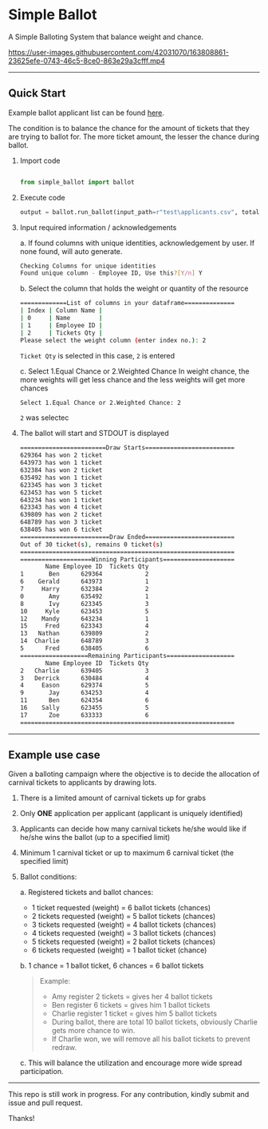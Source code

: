 # Simple Ballot
A Simple Balloting System that balance weight and chance.

https://user-images.githubusercontent.com/42031070/163808861-23625efe-0743-46c5-8ce0-863e29a3cfff.mp4

---

## Quick Start

Example ballot applicant list can be found [here](https://github.com/spydermaxi/simple-ballot/blob/main/test/applicants.csv).

The condition is to balance the chance for the amount of tickets that they are trying to ballot for.
The more ticket amount, the lesser the chance during ballot.

1. Import code

   ```python

   from simple_ballot import ballot

   ```

2. Execute code

   ```python
   output = ballot.run_ballot(input_path=r"test\applicants.csv", total_resource=30)
   ```

3. Input required information / acknowledgements

   a. If found columns with unique identities, acknowledgement by user. If none found, will auto generate.

      ```bash
      Checking Columns for unique identities
      Found unique column - Employee ID, Use this?[Y/n] Y
      ```

   b. Select the column that holds the weight or quantity of the resource

      ```bash
      =============List of columns in your dataframe==============
      | Index | Column Name |
      | 0     | Name        |
      | 1     | Employee ID |
      | 2     | Tickets Qty |
      Please select the weight column (enter index no.): 2
      ```

      ``Ticket Qty`` is selected in this case, ``2`` is entered

   c. Select 1.Equal Chance or 2.Weighted Chance
      In weight chance, the more weights will get less chance and the less weights will get more chances

      ```bash
      Select 1.Equal Chance or 2.Weighted Chance: 2
      ```

      ``2`` was selectec

4. The ballot will start and STDOUT is displayed

   ```bash
   ========================Draw Starts=========================
   629364 has won 2 ticket
   643973 has won 1 ticket
   632384 has won 2 ticket
   635492 has won 1 ticket
   623345 has won 3 ticket
   623453 has won 5 ticket
   643234 has won 1 ticket
   623343 has won 4 ticket
   639809 has won 2 ticket
   648789 has won 3 ticket
   638405 has won 6 ticket
   =========================Draw Ended=========================
   Out of 30 ticket(s), remains 0 ticket(s)
   ============================================================
   ====================Winning Participants====================
          Name Employee ID  Tickets Qty
   1       Ben      629364            2
   6    Gerald      643973            1
   7     Harry      632384            2
   0       Amy      635492            1
   8       Ivy      623345            3
   10     Kyle      623453            5
   12    Mandy      643234            1
   15     Fred      623343            4
   13   Nathan      639809            2
   14  Charlie      648789            3
   5      Fred      638405            6
   ===================Remaining Participants===================
          Name Employee ID  Tickets Qty
   2   Charlie      639405            3
   3   Derrick      630484            4
   4     Eason      629374            5
   9       Jay      634253            4
   11      Ben      624354            6
   16    Sally      623455            5
   17      Zoe      633333            6
   ============================================================
   ```

---

## Example use case
Given a balloting campaign where the objective is to decide the allocation of carnival tickets to applicants by drawing lots.

1. There is a limited amount of carnival tickets up for grabs
2. Only **ONE** application per applicant (applicant is uniquely identified)
3. Applicants can decide how many carnival tickets he/she would like if he/she wins the ballot (up to a specified limit)
4. Minimum 1 carnival ticket or up to maximum 6 carnival ticket (the specified limit)
5. Ballot conditions:

   a. Registered tickets and ballot chances:
   
      - 1 ticket requested (weight) = 6 ballot tickets (chances)
      - 2 tickets requested (weight) = 5 ballot tickets (chances)
      - 3 tickets requested (weight) = 4 ballot tickets (chances)
      - 4 tickets requested (weight) = 3 ballot tickets (chances)
      - 5 tickets requested (weight) = 2 ballot tickets (chances)
      - 6 tickets requested (weight) = 1 ballot ticket (chance)
      
   b. 1 chance = 1 ballot ticket, 6 chances = 6 ballot tickets

      > Example:
      > - Amy register 2 tickets =  gives her 4 ballot tickets
      > - Ben register 6 tickets = gives him 1 ballot tickets
      > - Charlie register 1 ticket = gives him 5 ballot tickets
      > - During ballot, there are total 10 ballot tickets, obviously Charlie gets more chance to win.
      > - If Charlie won, we will remove all his ballot tickets to prevent redraw.

   c. This will balance the utilization and encourage more wide spread participation.

---

This repo is still work in progress. For any contribution, kindly submit and issue and pull request.

Thanks!
